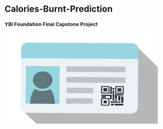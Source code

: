# Calories-Burnt-Prediction
### YBI Foundation Final Capstone Project

<p align= "center"><img src="https://github.com/ROHAN0011/Id-Card-Generator-with-QR-Code/blob/ef26a013cd5e131a21c9157b54e7da956c6b6fa1/ID%20with%20QR.jpeg" width="500" height= "300"></p>
